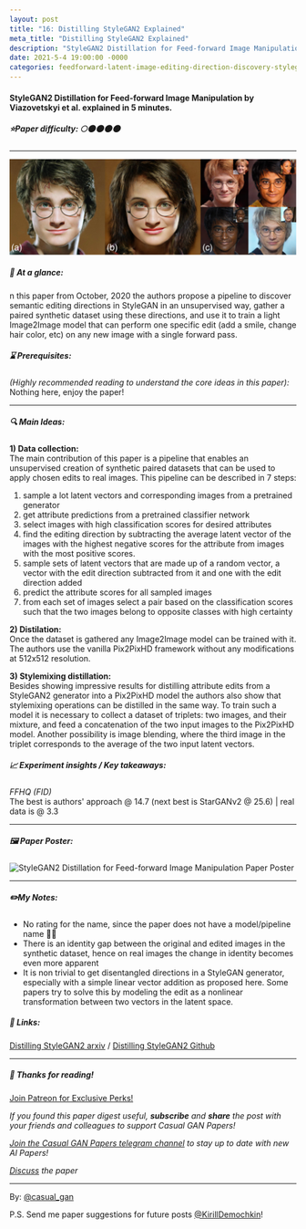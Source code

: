 ```yaml
---
layout: post
title: "16: Distilling StyleGAN2 Explained"
meta_title: "Distilling StyleGAN2 Explained"
description: "StyleGAN2 Distillation for Feed-forward Image Manipulation by Viazovetskyi et al. explained in 5 minutes."
date: 2021-5-4 19:00:00 -0000
categories: feedforward-latent-image-editing-direction-discovery-stylegan
---
```


#### StyleGAN2 Distillation for Feed-forward Image Manipulation by Viazovetskyi et al. explained in 5 minutes.

##### ⭐️Paper difficulty: 🌕🌑🌑🌑🌑

***

![StyleGAN2 Distillation for Feed-forward Image Manipulation Samples](/assets/images/distilling_teaser.png "Distilling StyleGAN2 Samples")

##### 🎯 At a glance:

n this paper from October, 2020 the authors propose a pipeline to discover semantic editing directions in StyleGAN in an unsupervised way, gather a paired synthetic dataset using these directions, and use it to train a light Image2Image model that can perform one specific edit (add a smile, change hair color, etc) on any new image with a single forward pass.

##### ⌛️ Prerequisites:

*(Highly recommended reading to understand the core ideas in this paper):*  
Nothing here, enjoy the paper!

***

##### 🔍 Main Ideas:

**1) Data collection:**  
The main contribution of this paper is a pipeline that enables an unsupervised creation of synthetic paired datasets that can be used to apply chosen edits to real images. This pipeline can be described in 7 steps:  
1) sample a lot latent vectors and corresponding images from a pretrained generator  
2) get attribute predictions from a pretrained classifier network  
3) select images with high classification scores for desired attributes  
4) find the editing direction by subtracting the average latent vector of the images with the highest negative scores for the attribute from images with the most positive scores.  
5) sample sets of latent vectors that are made up of a random vector, a vector with the edit direction subtracted from it and one with the edit direction added  
6) predict the attribute scores for all sampled images  
7) from each set of images select a pair based on the classification scores such that the two images belong to opposite classes with high certainty  

**2) Distilation:**  
Once the dataset is gathered any Image2Image model can be trained with it. The authors use the vanilla Pix2PixHD framework without any modifications at 512x512 resolution.

**3) Stylemixing distillation:**  
Besides showing impressive results for distilling attribute edits from a StyleGAN2 generator into a Pix2PixHD model the authors also show that stylemixing operations can be distilled in the same way. To train such a model it is necessary to collect a dataset of triplets: two images, and their mixture, and feed a concatenation of the two input images to the Pix2PixHD model. Another possibility is image blending, where the third image in the triplet corresponds to the average of the two input latent vectors.

##### 📈 Experiment insights / Key takeaways:
*FFHQ (FID)*  
The best is authors' approach @ 14.7 (next best is StarGANv2 @ 25.6) | real data is @ 3.3

***

##### 🖼️ Paper Poster:

![StyleGAN2 Distillation for Feed-forward Image Manipulation Paper Poster](/assets/images/distilling.png "Distilling StyleGAN2 Paper Poster")

***

##### ✏️My Notes:

- No rating for the name, since the paper does  not have a model/pipeline name 🤷‍♂️
- There is an identity gap between the original and edited images in the synthetic dataset, hence on real images the change in identity becomes even more apparent
- It is non trivial to get disentangled directions in a StyleGAN generator, especially with a simple linear vector addition as proposed here. Some papers try to solve this by modeling the edit as a nonlinear transformation between two vectors in the latent space.

##### 🔗 Links:
[Distilling StyleGAN2 arxiv](https://arxiv.org/abs/2003.03581) / [Distilling StyleGAN2 Github](https://github.com/EvgenyKashin/stylegan2-distillation)

***

##### 👋 Thanks for reading!

<a href="https://www.patreon.com/bePatron?u=53448948" data-patreon-widget-type="become-patron-button">Join Patreon for Exclusive Perks!</a><script async src="https://c6.patreon.com/becomePatronButton.bundle.js"></script>

*If you found this paper digest useful, **subscribe** and **share** the post with your friends and colleagues to support Casual GAN Papers!*

*[Join the Casual GAN Papers telegram channel](https://t.me/joinchat/KeutnzlvetRkZGZi) to stay up to date with new AI Papers!*

*[Discuss](https://t.me/casual_gans_chat) the paper*

***

By: [@casual_gan](https://t.me/joinchat/KeutnzlvetRkZGZi)

P.S. Send me paper suggestions for future posts
[@KirillDemochkin](mailto:kdemochkin@gmail.com)!
